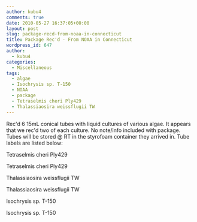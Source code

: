 ```yaml
---
author: kubu4
comments: true
date: 2010-05-27 16:37:05+00:00
layout: post
slug: package-recd-from-noaa-in-connecticut
title: Package Rec'd - From NOAA in Connecticut
wordpress_id: 647
author:
  - kubu4
categories:
  - Miscellaneous
tags:
  - algae
  - Isochrysis sp. T-150
  - NOAA
  - package
  - Tetraselmis cheri Ply429
  - Thalassiaosira weissflugii TW
---
```


Rec'd 6 15mL conical tubes with liquid cultures of various algae. It appears that we rec'd two of each culture. No note/info included with package. Tubes will be stored @ RT in the styrofoam container they arrived in. Tube labels are listed below:

Tetraselmis cheri Ply429

Tetraselmis cheri Ply429

Thalassiaosira weissflugii TW

Thalassiaosira weissflugii TW

Isochrysis sp. T-150

Isochrysis sp. T-150
